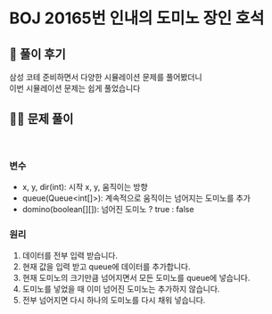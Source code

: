 # BOJ 20165번 인내의 도미노 장인 호석

## 🌈 풀이 후기

삼성 코테 준비하면서 다양한 시뮬레이션 문제를 풀어봤더니<br>
이번 시뮬레이션 문제는 쉽게 풀었습니다

## 👩‍🏫 문제 풀이

<br>

### 변수

- x, y, dir(int): 시작 x, y, 움직이는 방향
- queue(Queue<int[]>): 계속적으로 움직이는 넘어지는 도미노를 추가
- domino(boolean[][]): 넘어진 도미노 ? true : false

### 원리

1. 데이터를 전부 입력 받습니다.
2. 현재 값을 입력 받고 queue에 데이터를 추가합니다.
3. 현재 도미노의 크기만큼 넘어지면서 모든 도미노를 queue에 넣습니다.
4. 도미노를 넣었을 때 이미 넘어진 도미노는 추가하지 않습니다.
5. 전부 넘어지면 다시 하나의 도미노를 다시 채워 넣습니다.
